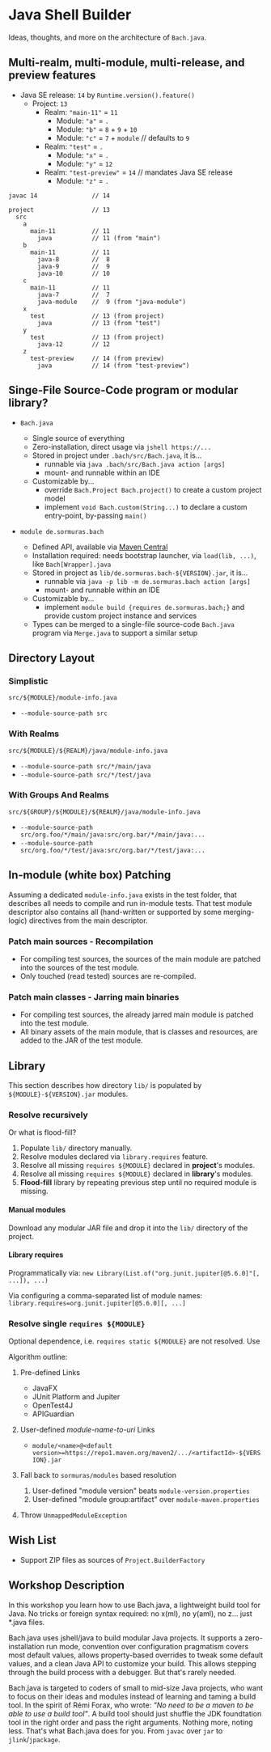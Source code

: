 # Java Shell Builder

Ideas, thoughts, and more on the architecture of `Bach.java`.

## Multi-realm, multi-module, multi-release, and preview features

- Java SE release: `14` by `Runtime.version().feature()`
  - Project: `13`
    - Realm: `"main-11"` = `11`
      - Module: `"a"` = `.`
      - Module: `"b"` = `8` + `9` + `10`
      - Module: `"c"` = `7` + `module` // defaults to `9`
    - Realm: `"test"` = `.`
      - Module: `"x"` = `.`
      - Module: `"y"` = `12`
    - Realm: `"test-preview"` = `14` // mandates Java SE release
      - Module: `"z"` = `.`

```text
javac 14               // 14

project                // 13
  src
    a
      main-11          // 11
        java           // 11 (from "main")
    b
      main-11          // 11
        java-8         //  8
        java-9         //  9
        java-10        // 10
    c
      main-11          // 11
        java-7         //  7
        java-module    //  9 (from "java-module")
    x
      test             // 13 (from project)
        java           // 13 (from "test")
    y
      test             // 13 (from project)
        java-12        // 12
    z
      test-preview     // 14 (from preview)
        java           // 14 (from "test-preview")
```

## Singe-File Source-Code program or modular library?

- `Bach.java`
  - Single source of everything
  - Zero-installation, direct usage via `jshell https://...`
  - Stored in project under `.bach/src/Bach.java`, it is...
    - runnable via `java .bach/src/Bach.java action [args]`
    - mount- and runnable within an IDE    
  - Customizable by...
    - override `Bach.Project Bach.project()` to create a custom project model
    - implement `void Bach.custom(String...)` to declare a custom entry-point, by-passing `main()`

- `module de.sormuras.bach`
  - Defined API, available via [Maven Central](https://search.maven.org/artifact/de.sormuras.bach/de.sormuras.bach)
  - Installation required: needs bootstrap launcher, via `load(lib, ...)`, like `Bach[Wrapper].java`
  - Stored in project as `lib/de.sormuras.bach-${VERSION}.jar`, it is...
    - runnable via `java -p lib -m de.sormuras.bach action [args]`
    - mount- and runnable within an IDE
  - Customizable by...
    - implement `module build {requires de.sormuras.bach;}` and provide custom project instance
      and services
  - Types can be merged to a single-file source-code `Bach.java` program via `Merge.java` to
    support a similar setup

## Directory Layout

### Simplistic

`src/${MODULE}/module-info.java`

- `--module-source-path src`

### With Realms

`src/${MODULE}/${REALM}/java/module-info.java`

- `--module-source-path src/*/main/java`
- `--module-source-path src/*/test/java`


### With Groups And Realms

`src/${GROUP}/${MODULE}/${REALM}/java/module-info.java`

- `--module-source-path src/org.foo/*/main/java:src/org.bar/*/main/java:...`
- `--module-source-path src/org.foo/*/test/java:src/org.bar/*/test/java:...`

## In-module (white box) Patching

Assuming a dedicated `module-info.java` exists in the test folder, that describes all needs to compile and run in-module tests.
That test module descriptor also contains all (hand-written or supported by some merging-logic) directives from the main descriptor.

### Patch main sources - Recompilation

- For compiling test sources, the sources of the main module are patched into the sources of the test module.
- Only touched (read tested) sources are re-compiled.

### Patch main classes - Jarring main binaries

- For compiling test sources, the already jarred main module is patched into the test module.
- All binary assets of the main module, that is classes and resources, are added to the JAR of the test module.


## Library

This section describes how directory `lib/` is populated by `${MODULE}-${VERSION}.jar` modules.

### Resolve recursively

Or what is flood-fill?

1. Populate `lib/` directory manually.
1. Resolve modules declared via `library.requires` feature.
1. Resolve all missing `requires ${MODULE}` declared in **project**'s modules.
1. Resolve all missing `requires ${MODULE}` declared in **library**'s modules.
1. **Flood-fill** library by repeating previous step until no required module is missing.

#### Manual modules

Download any modular JAR file and drop it into the `lib/` directory of the project.

#### Library requires

Programmatically via: `new Library(List.of("org.junit.jupiter[@5.6.0]"[, ...]), ...)`

Via configuring a comma-separated list of module names: `library.requires=org.junit.jupiter[@5.6.0][, ...]`

### Resolve single `requires ${MODULE}`

Optional dependence, i.e. `requires static ${MODULE}` are not resolved. Use

Algorithm outline: 

1. Pre-defined Links

   - JavaFX
   - JUnit Platform and Jupiter
   - OpenTest4J
   - APIGuardian

1. User-defined *module-name-to-uri* Links

   - `module/<name>@<default version>=https://repo1.maven.org/maven2/.../<artifactId>-${VERSION}.jar`

1. Fall back to `sormuras/modules` based resolution

    1. User-defined "module version" beats `module-version.properties`
    1. User-defined "module group:artifact" over `module-maven.properties`

1. Throw `UnmappedModuleException`

## Wish List

- Support ZIP files as sources of `Project.BuilderFactory`

## Workshop Description

In this workshop you learn how to use Bach.java, a lightweight build tool for Java.
No tricks or foreign syntax required: no x(ml), no y(aml), no z... just *.java files.

Bach.java uses jshell/java to build modular Java projects.
It supports a zero-installation run mode, convention over configuration pragmatism covers most default values, allows property-based overrides to tweak some default values, and a clean Java API to customize your build.
This allows stepping through the build process with a debugger. But that's rarely needed.

Bach.java is targeted to coders of small to mid-size Java projects, who want to focus on their ideas and modules instead of learning and taming a build tool.
In the spirit of Rémi Forax, who wrote: _"No need to be a maven to be able to use a build tool"_.
A build tool should just shuffle the JDK foundtation tool in the right order and pass the right arguments.
Nothing more, noting less.
That's what Bach.java does for you.
From `javac` over `jar` to `jlink`/`jpackage`.
